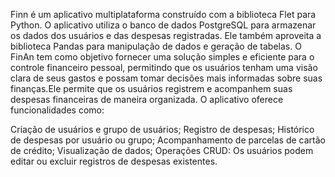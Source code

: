 Finn é um aplicativo multiplataforma construído com a biblioteca Flet para Python. O aplicativo utiliza o banco de dados PostgreSQL para armazenar os dados dos usuários e das despesas registradas. Ele também aproveita a biblioteca Pandas para manipulação de dados e geração de tabelas.
O FinAn tem como objetivo fornecer uma solução simples e eficiente para o controle financeiro pessoal, permitindo que os usuários tenham uma visão clara de seus gastos e possam tomar decisões mais informadas sobre suas finanças.Ele permite que os usuários registrem e acompanhem suas despesas financeiras de maneira organizada. O aplicativo oferece funcionalidades como:


Criação de usuários e grupo de usuários;
Registro de despesas;
Histórico de despesas por usuário ou grupo;
Acompanhamento de parcelas de cartão de crédito;
Visualização de dados;
Operações CRUD: Os usuários podem editar ou excluir registros de despesas existentes.
